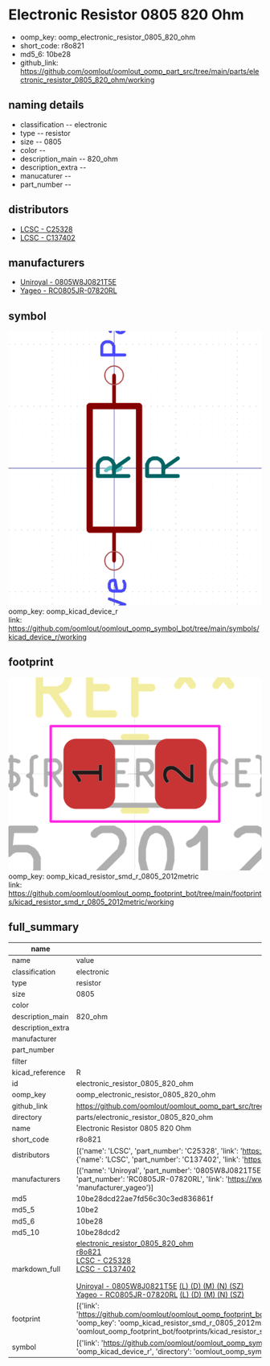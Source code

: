 # Electronic Resistor 0805 820 Ohm

  
* oomp_key: oomp_electronic_resistor_0805_820_ohm 
* short_code: r8o821
* md5_6: 10be28  
* github_link: https://github.com/oomlout/oomlout_oomp_part_src/tree/main/parts/electronic_resistor_0805_820_ohm/working  
## naming details
* classification -- electronic
* type -- resistor
* size -- 0805
* color -- 
* description_main -- 820_ohm
* description_extra -- 
* manucaturer -- 
* part_number -- 

## distributors
* [LCSC - C25328](https://lcsc.com/product-detail/C25328.html)  
* [LCSC - C137402](https://lcsc.com/product-detail/C137402.html)  

## manufacturers
* [Uniroyal - 0805W8J0821T5E]()  
* [Yageo - RC0805JR-07820RL](https://www.yageo.com/en/Chart/Download/pdf/RC0805JR-07820RL)  

## symbol

![](symbol/0/working/working_600.png)  
oomp_key: oomp_kicad_device_r  
link: https://github.com/oomlout/oomlout_oomp_symbol_bot/tree/main/symbols/kicad_device_r/working  

## footprint

![](footprint/0/working/working_600.png)  
oomp_key: oomp_kicad_resistor_smd_r_0805_2012metric  
link: https://github.com/oomlout/oomlout_oomp_footprint_bot/tree/main/footprints/kicad_resistor_smd_r_0805_2012metric/working  

## full_summary
| name | value | 
| --- | --- | 
| name | value | 
| classification | electronic | 
| type | resistor | 
| size | 0805 | 
| color |  | 
| description_main | 820_ohm | 
| description_extra |  | 
| manufacturer |  | 
| part_number |  | 
| filter |  | 
| kicad_reference | R | 
| id | electronic_resistor_0805_820_ohm | 
| oomp_key | oomp_electronic_resistor_0805_820_ohm | 
| github_link | https://github.com/oomlout/oomlout_oomp_part_src/tree/main/parts/electronic_resistor_0805_820_ohm/working | 
| directory | parts/electronic_resistor_0805_820_ohm | 
| name | Electronic Resistor 0805 820 Ohm | 
| short_code | r8o821 | 
| distributors | [{'name': 'LCSC', 'part_number': 'C25328', 'link': 'https://lcsc.com/product-detail/C25328.html', 'id': 'distributor_lcsc'}, {'name': 'LCSC', 'part_number': 'C137402', 'link': 'https://lcsc.com/product-detail/C137402.html', 'id': 'distributor_lcsc'}] | 
| manufacturers | [{'name': 'Uniroyal', 'part_number': '0805W8J0821T5E', 'link': '', 'id': 'manufacturer_uniroyal'}, {'name': 'Yageo', 'part_number': 'RC0805JR-07820RL', 'link': 'https://www.yageo.com/en/Chart/Download/pdf/RC0805JR-07820RL', 'id': 'manufacturer_yageo'}] | 
| md5 | 10be28dcd22ae7fd56c30c3ed836861f | 
| md5_5 | 10be2 | 
| md5_6 | 10be28 | 
| md5_10 | 10be28dcd2 | 
| markdown_full | [electronic_resistor_0805_820_ohm](https://github.com/oomlout/oomlout_oomp_part_src/tree/main/parts/electronic_resistor_0805_820_ohm/working)<br>[r8o821](https://github.com/oomlout/oomlout_oomp_part_src/tree/main/parts/electronic_resistor_0805_820_ohm/working)<br>[LCSC - C25328<br>](https://lcsc.com/product-detail/C25328.html)[LCSC - C137402<br>](https://lcsc.com/product-detail/C137402.html)<br>[Uniroyal - 0805W8J0821T5E]() [(L)  ](https://www.lcsc.com/search?q=0805W8J0821T5E)[(D)  ](https://www.digikey.com/en/products?,keywords=0805W8J0821T5E)[(M)  ](https://www.mouser.com/Search/Refine?Keyword=0805W8J0821T5E)[(N)  ](https://www.newark.com/search?st=0805W8J0821T5E)[(SZ)  ](https://so.szlcsc.com/global.html?k=0805W8J0821T5E)<br>[Yageo - RC0805JR-07820RL](https://www.yageo.com/en/Chart/Download/pdf/RC0805JR-07820RL) [(L)  ](https://www.lcsc.com/search?q=RC0805JR-07820RL)[(D)  ](https://www.digikey.com/en/products?,keywords=RC0805JR-07820RL)[(M)  ](https://www.mouser.com/Search/Refine?Keyword=RC0805JR-07820RL)[(N)  ](https://www.newark.com/search?st=RC0805JR-07820RL)[(SZ)  ](https://so.szlcsc.com/global.html?k=RC0805JR-07820RL)<br> | 
| footprint | [{'link': 'https://github.com/oomlout/oomlout_oomp_footprint_bot/tree/main/foootprntss/kicad_resistor_smd_r_0805_2012metric', 'oomp_key': 'oomp_kicad_resistor_smd_r_0805_2012metric', 'directory': 'oomlout_oomp_footprint_bot/footprints/kicad_resistor_smd_r_0805_2012metric//working/working.kicad_mod'}] | 
| symbol | [{'link': 'https://github.com/oomlout/oomlout_oomp_symbol_bot/tree/main/symbols/kicad_device_r', 'oomp_key': 'oomp_kicad_device_r', 'directory': 'oomlout_oomp_symbol_bot/symbols/kicad_device_r//working/working.kicad_sym'}] | 
